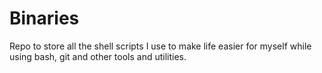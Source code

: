 # Binaries

Repo to store all the shell scripts I use to make life easier for myself while using bash, git and other tools and utilities.
